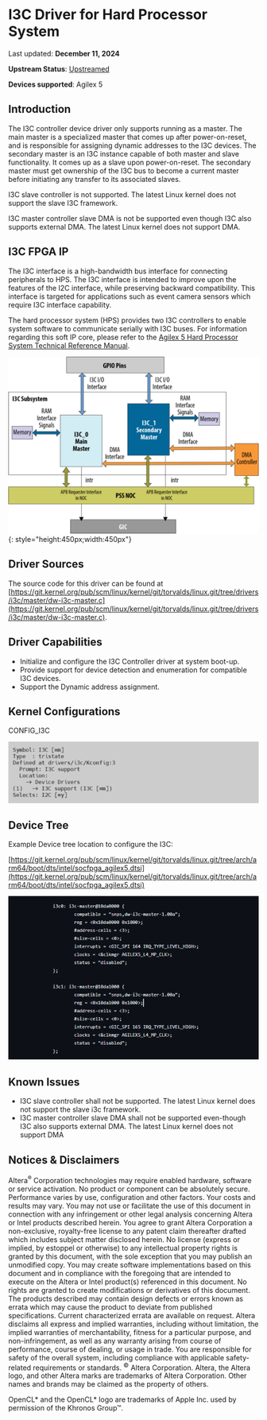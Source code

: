 # **I3C Driver for Hard Processor System**

Last updated: **December 11, 2024** 

**Upstream Status**: [Upstreamed](https://git.kernel.org/pub/scm/linux/kernel/git/torvalds/linux.git/tree/drivers/i3c/master/dw-i3c-master.c)

**Devices supported**: Agilex 5

## **Introduction**

The I3C controller device driver only supports running as a master. The main master is a specialized master that comes up after power-on-reset, and is responsible for assigning dynamic addresses to the I3C devices. The secondary master is an I3C instance capable of both master and slave functionality. It comes up as a slave upon power-on-reset. The secondary master must get ownership of the I3C bus to become a current master before initiating any transfer to its associated slaves.

I3C slave controller is not supported. The latest Linux kernel does not support the slave I3C framework.

I3C master controller slave DMA is not be supported even though I3C also supports external DMA. The latest Linux kernel does not support DMA.

## **I3C FPGA IP**

The I3C interface is a high-bandwidth bus interface for connecting peripherals to HPS. The I3C interface is intended to improve upon the features of the I2C interface, while preserving backward compatibility. This interface is targeted for applications such as event camera sensors which require I3C interface capability.

The hard processor system (HPS) provides two I3C controllers to enable system software to communicate serially with I3C buses. For information regarding this soft IP core, please refer to the [Agilex 5 Hard Processor System Technical Reference Manual](https://www.intel.com/content/www/us/en/docs/programmable/814346).

![I3C_System_Level_Integration_Diagram](images/I3C_System_Level_Integration_Diagram.png){: style="height:450px;width:450px"}

## **Driver Sources**

The source code for this driver can be found at [https://git.kernel.org/pub/scm/linux/kernel/git/torvalds/linux.git/tree/drivers/i3c/master/dw-i3c-master.c](https://git.kernel.org/pub/scm/linux/kernel/git/torvalds/linux.git/tree/drivers/i3c/master/dw-i3c-master.c).

## **Driver Capabilities**

* Initialize and configure the I3C Controller driver at system boot-up.
* Provide support for device detection and enumeration for compatible I3C devices.
* Support the Dynamic address assignment.

## **Kernel Configurations**

CONFIG_I3C

![i3c_config_path](images/i3c_config_path.png)

## **Device Tree**

Example Device tree location to configure the I3C:

[https://git.kernel.org/pub/scm/linux/kernel/git/torvalds/linux.git/tree/arch/arm64/boot/dts/intel/socfpga_agilex5.dtsi](https://git.kernel.org/pub/scm/linux/kernel/git/torvalds/linux.git/tree/arch/arm64/boot/dts/intel/socfpga_agilex5.dtsi)

![i3c_device_tree](images/i3c_device_tree.png)

## **Known Issues**

* I3C slave controller shall not be supported. The latest Linux kernel does not support the slave i3c framework.
* I3C master controller slave DMA shall not be supported even-though I3C also supports external DMA. The latest Linux kernel does not support DMA

## Notices & Disclaimers

Altera<sup>&reg;</sup> Corporation technologies may require enabled hardware, software or service activation.
No product or component can be absolutely secure. 
Performance varies by use, configuration and other factors.
Your costs and results may vary. 
You may not use or facilitate the use of this document in connection with any infringement or other legal analysis concerning Altera or Intel products described herein. You agree to grant Altera Corporation a non-exclusive, royalty-free license to any patent claim thereafter drafted which includes subject matter disclosed herein.
No license (express or implied, by estoppel or otherwise) to any intellectual property rights is granted by this document, with the sole exception that you may publish an unmodified copy. You may create software implementations based on this document and in compliance with the foregoing that are intended to execute on the Altera or Intel product(s) referenced in this document. No rights are granted to create modifications or derivatives of this document.
The products described may contain design defects or errors known as errata which may cause the product to deviate from published specifications.  Current characterized errata are available on request.
Altera disclaims all express and implied warranties, including without limitation, the implied warranties of merchantability, fitness for a particular purpose, and non-infringement, as well as any warranty arising from course of performance, course of dealing, or usage in trade.
You are responsible for safety of the overall system, including compliance with applicable safety-related requirements or standards. 
<sup>&copy;</sup> Altera Corporation.  Altera, the Altera logo, and other Altera marks are trademarks of Altera Corporation.  Other names and brands may be claimed as the property of others. 

OpenCL* and the OpenCL* logo are trademarks of Apple Inc. used by permission of the Khronos Group™. 
